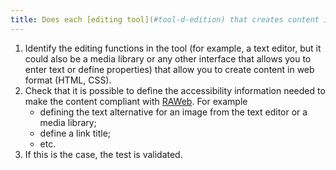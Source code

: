```yaml
---
title: Does each [editing tool](#tool-d-edition) that creates content in web format (HTML, CSS) allow you to define the [accessibility information](#information-d-accessibilite) needed to create content that complies with the [RAWeb](../raweb1/index.html)
---
```

1. Identify the editing functions in the tool (for example, a text editor, but it could also be a media library or any other interface that allows you to enter text or define properties) that allow you to create content in web format (HTML, CSS).
2. Check that it is possible to define the accessibility information needed to make the content compliant with [RAWeb](../raweb1/index.html). For example 
	- defining the text alternative for an image from the text editor or a media library;
	- define a link title;
	- etc.
3. If this is the case, the test is validated.
